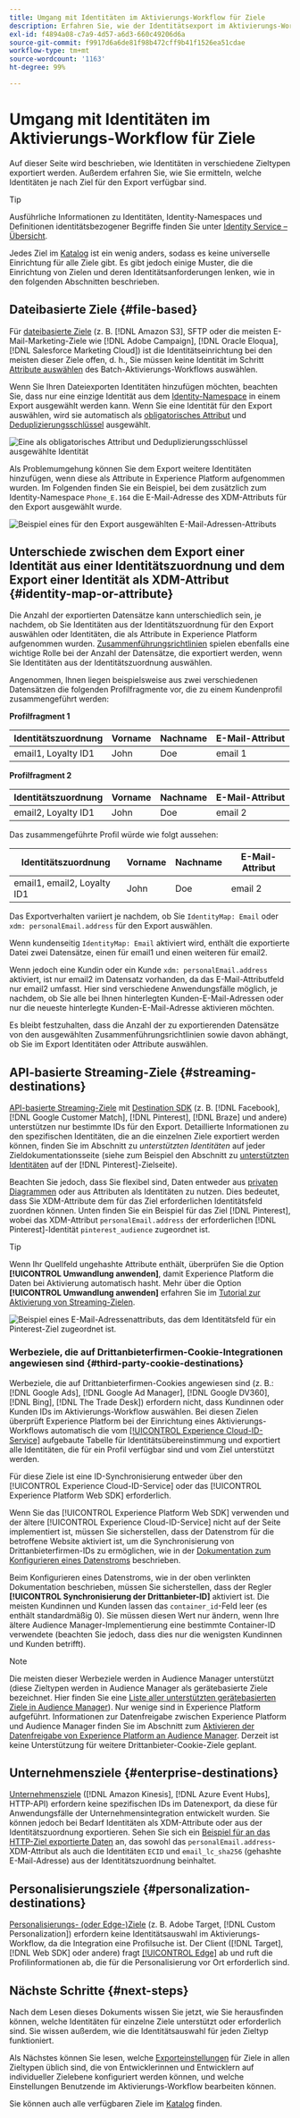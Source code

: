 ```yaml
---
title: Umgang mit Identitäten im Aktivierungs-Workflow für Ziele
description: Erfahren Sie, wie der Identitätsexport im Aktivierungs-Workflow je nach Zieltyp verarbeitet wird.
exl-id: f4894a08-c7a9-4d57-a6d3-660c49206d6a
source-git-commit: f9917d6a6de81f98b472cff9b41f1526ea51cdae
workflow-type: tm+mt
source-wordcount: '1163'
ht-degree: 99%

---
```


# Umgang mit Identitäten im Aktivierungs-Workflow für Ziele

Auf dieser Seite wird beschrieben, wie Identitäten in verschiedene Zieltypen exportiert werden. Außerdem erfahren Sie, wie Sie ermitteln, welche Identitäten je nach Ziel für den Export verfügbar sind.

>[!TIP]
>
> Ausführliche Informationen zu Identitäten, Identity-Namespaces und Definitionen identitätsbezogener Begriffe finden Sie unter [Identity Service – Übersicht](/help/identity-service/home.md).

Jedes Ziel im [Katalog](/help/destinations/catalog/overview.md) ist ein wenig anders, sodass es keine universelle Einrichtung für alle Ziele gibt. Es gibt jedoch einige Muster, die die Einrichtung von Zielen und deren Identitätsanforderungen lenken, wie in den folgenden Abschnitten beschrieben.

## Dateibasierte Ziele {#file-based}

Für [dateibasierte Ziele](/help/destinations/destination-types.md#file-based) (z. B. [!DNL Amazon S3], SFTP oder die meisten E-Mail-Marketing-Ziele wie [!DNL Adobe Campaign], [!DNL Oracle Eloqua], [!DNL Salesforce Marketing Cloud]) ist die Identitätseinrichtung bei den meisten dieser Ziele offen, d. h., Sie müssen keine Identität im Schritt [Attribute auswählen](/help/destinations/ui/activate-batch-profile-destinations.md#select-attributes) des Batch-Aktivierungs-Workflows auswählen.

Wenn Sie Ihren Dateiexporten Identitäten hinzufügen möchten, beachten Sie, dass nur eine einzige Identität aus dem [Identity-Namespace](/help/identity-service/features/identity-graph-viewer.md#access-identity-graph-viewer) in einem Export ausgewählt werden kann. Wenn Sie eine Identität für den Export auswählen, wird sie automatisch als [obligatorisches Attribut](/help/destinations/ui/activate-batch-profile-destinations.md#mandatory-attributes) und [Deduplizierungsschlüssel](/help/destinations/ui/activate-batch-profile-destinations.md#deduplication-keys) ausgewählt.

![Eine als obligatorisches Attribut und Deduplizierungsschlüssel ausgewählte Identität](/help/destinations/assets/how-destinations-work/selected-identity.png)

Als Problemumgehung können Sie dem Export weitere Identitäten hinzufügen, wenn diese als Attribute in Experience Platform aufgenommen wurden. Im Folgenden finden Sie ein Beispiel, bei dem zusätzlich zum Identity-Namespace `Phone_E.164` die E-Mail-Adresse des XDM-Attributs für den Export ausgewählt wurde.

![Beispiel eines für den Export ausgewählten E-Mail-Adressen-Attributs](/help/destinations/assets/how-destinations-work/email-selected.png)

## Unterschiede zwischen dem Export einer Identität aus einer Identitätszuordnung und dem Export einer Identität als XDM-Attribut {#identity-map-or-attribute}

Die Anzahl der exportierten Datensätze kann unterschiedlich sein, je nachdem, ob Sie Identitäten aus der Identitätszuordnung für den Export auswählen oder Identitäten, die als Attribute in Experience Platform aufgenommen wurden. [Zusammenführungsrichtlinien](/help/profile/merge-policies/overview.md) spielen ebenfalls eine wichtige Rolle bei der Anzahl der Datensätze, die exportiert werden, wenn Sie Identitäten aus der Identitätszuordnung auswählen.

Angenommen, Ihnen liegen beispielsweise aus zwei verschiedenen Datensätzen die folgenden Profilfragmente vor, die zu einem Kundenprofil zusammengeführt werden:

**Profilfragment 1**

| Identitätszuordnung | Vorname | Nachname | E-Mail-Attribut |
|---------|----------|---------|--------|
| email1, Loyalty ID1 | John | Doe | email 1 |


**Profilfragment 2**

| Identitätszuordnung | Vorname | Nachname | E-Mail-Attribut |
|---------|----------|---------|--------|
| email2, Loyalty ID1 | John | Doe | email 2 |

Das zusammengeführte Profil würde wie folgt aussehen:

| Identitätszuordnung | Vorname | Nachname | E-Mail-Attribut |
|---------|----------|---------|--------|
| email1, email2, Loyalty ID1 | John | Doe | email 2 |

Das Exportverhalten variiert je nachdem, ob Sie `IdentityMap: Email` oder `xdm: personalEmail.address` für den Export auswählen.

Wenn kundenseitig `IdentityMap: Email` aktiviert wird, enthält die exportierte Datei zwei Datensätze, einen für email1 und einen weiteren für email2.

Wenn jedoch eine Kundin oder ein Kunde `xdm: personalEmail.address` aktiviert, ist nur email2 im Datensatz vorhanden, da das E-Mail-Attributfeld nur email2 umfasst. Hier sind verschiedene Anwendungsfälle möglich, je nachdem, ob Sie alle bei Ihnen hinterlegten Kunden-E-Mail-Adressen oder nur die neueste hinterlegte Kunden-E-Mail-Adresse aktivieren möchten.

Es bleibt festzuhalten, dass die Anzahl der zu exportierenden Datensätze von den ausgewählten Zusammenführungsrichtlinien sowie davon abhängt, ob Sie im Export Identitäten oder Attribute auswählen.

## API-basierte Streaming-Ziele {#streaming-destinations}

[API-basierte Streaming-Ziele](/help/destinations/destination-types.md#streaming-destination) mit [Destination SDK](/help/destinations/destination-sdk/overview.md) (z. B. [!DNL Facebook], [!DNL Google Customer Match], [!DNL Pinterest], [!DNL Braze] und andere) unterstützen nur bestimmte IDs für den Export. Detaillierte Informationen zu den spezifischen Identitäten, die an die einzelnen Ziele exportiert werden können, finden Sie im Abschnitt zu *unterstützten Identitäten* auf jeder Zieldokumentationsseite (siehe zum Beispiel den Abschnitt zu [unterstützten Identitäten](/help/destinations/catalog/advertising/pinterest.md) auf der [!DNL Pinterest]-Zielseite).

Beachten Sie jedoch, dass Sie flexibel sind, Daten entweder aus [privaten Diagrammen](/help/profile/merge-policies/overview.md#id-stitching) oder aus Attributen als Identitäten zu nutzen. Dies bedeutet, dass Sie XDM-Attribute dem für das Ziel erforderlichen Identitätsfeld zuordnen können. Unten finden Sie ein Beispiel für das Ziel [!DNL Pinterest], wobei das XDM-Attribut `personalEmail.address` der erforderlichen [!DNL Pinterest]-Identität `pinterest_audience` zugeordnet ist.

>[!TIP]
>
>Wenn Ihr Quellfeld ungehashte Attribute enthält, überprüfen Sie die Option **[!UICONTROL Umwandlung anwenden]**, damit Experience Platform die Daten bei Aktivierung automatisch hasht. Mehr über die Option **[!UICONTROL Umwandlung anwenden]** erfahren Sie im [Tutorial zur Aktivierung von Streaming-Zielen](/help/destinations/ui/activate-segment-streaming-destinations.md#apply-transformation).

![Beispiel eines E-Mail-Adressenattributs, das dem Identitätsfeld für ein Pinterest-Ziel zugeordnet ist.](/help/destinations/assets/how-destinations-work/email-mapped-to-identity.png)

### Werbeziele, die auf Drittanbieterfirmen-Cookie-Integrationen angewiesen sind {#third-party-cookie-destinations}

Werbeziele, die auf Drittanbieterfirmen-Cookies angewiesen sind (z. B.: [!DNL Google Ads], [!DNL Google Ad Manager], [!DNL Google DV360], [!DNL Bing], [!DNL The Trade Desk]) erfordern nicht, dass Kundinnen oder Kunden IDs im Aktivierungs-Workflow auswählen. Bei diesen Zielen überprüft Experience Platform bei der Einrichtung eines Aktivierungs-Workflows automatisch die vom [[!UICONTROL Experience Cloud-ID-Service]](https://experienceleague.adobe.com/docs/id-service/using/intro/overview.html?lang=de) aufgebaute Tabelle für Identitätsübereinstimmung und exportiert alle Identitäten, die für ein Profil verfügbar sind und vom Ziel unterstützt werden.

Für diese Ziele ist eine ID-Synchronisierung entweder über den [!UICONTROL Experience Cloud-ID-Service] oder das [!UICONTROL Experience Platform Web SDK] erforderlich.

Wenn Sie das [!UICONTROL Experience Platform Web SDK] verwenden und der ältere [!UICONTROL Experience Cloud-ID-Service] nicht auf der Seite implementiert ist, müssen Sie sicherstellen, dass der Datenstrom für die betroffene Website aktiviert ist, um die Synchronisierung von Drittanbieterfirmen-IDs zu ermöglichen, wie in der [Dokumentation zum Konfigurieren eines Datenstroms](/help/datastreams/configure.md#create) beschrieben.

Beim Konfigurieren eines Datenstroms, wie in der oben verlinkten Dokumentation beschrieben, müssen Sie sicherstellen, dass der Regler **[!UICONTROL Synchronisierung der Drittanbieter-ID]** aktiviert ist. Die meisten Kundinnen und Kunden lassen das `container_id`-Feld leer (es enthält standardmäßig 0). Sie müssen diesen Wert nur ändern, wenn Ihre ältere Audience Manager-Implementierung eine bestimmte Container-ID verwendete (beachten Sie jedoch, dass dies nur die wenigsten Kundinnen und Kunden betrifft).

>[!NOTE]
>
>Die meisten dieser Werbeziele werden in Audience Manager unterstützt (diese Zieltypen werden in Audience Manager als gerätebasierte Ziele bezeichnet. Hier finden Sie eine [Liste aller unterstützten gerätebasierten Ziele in Audience Manager](https://experienceleague.adobe.com/docs/audience-manager/user-guide/features/destinations/device-based/device-based-destinations-list.html)). Nur wenige sind in Experience Platform aufgeführt. Informationen zur Datenfreigabe zwischen Experience Platform und Audience Manager finden Sie im Abschnitt zum [Aktivieren der Datenfreigabe von Experience Platform an Audience Manager](https://experienceleague.adobe.com/docs/audience-manager/user-guide/implementation-integration-guides/integration-experience-platform/aam-aep-audience-sharing.html#enable-aep-to-aam-data). Derzeit ist keine Unterstützung für weitere Drittanbieter-Cookie-Ziele geplant.

## Unternehmensziele {#enterprise-destinations}

[Unternehmensziele](/help/destinations/destination-types.md#streaming-profile-export) ([!DNL Amazon Kinesis], [!DNL Azure Event Hubs], HTTP-API) erfordern keine spezifischen IDs im Datenexport, da diese für Anwendungsfälle der Unternehmensintegration entwickelt wurden. Sie können jedoch bei Bedarf Identitäten als XDM-Attribute oder aus der Identitätszuordnung exportieren. Sehen Sie sich ein [Beispiel für an das HTTP-Ziel exportierte Daten](/help/destinations/catalog/streaming/http-destination.md#exported-data) an, das sowohl das `personalEmail.address`-XDM-Attribut als auch die Identitäten `ECID` und `email_lc_sha256` (gehashte E-Mail-Adresse) aus der Identitätszuordnung beinhaltet.

## Personalisierungsziele {#personalization-destinations}

[Personalisierungs- (oder Edge-)Ziele](/help/destinations/destination-types.md#edge-personalization-destinations) (z. B. Adobe Target, [!DNL Custom Personalization]) erfordern keine Identitätsauswahl im Aktivierungs-Workflow, da die Integration eine Profilsuche ist. Der Client ([!DNL Target], [!DNL Web SDK] oder andere) fragt [[!UICONTROL Edge]](/help/collection/home.md#edge) ab und ruft die Profilinformationen ab, die für die Personalisierung vor Ort erforderlich sind.

<!--
![Table with all supported identities](/help/destinations/assets/how-destinations-work/identities-table.png)

-->

## Nächste Schritte {#next-steps}

Nach dem Lesen dieses Dokuments wissen Sie jetzt, wie Sie herausfinden können, welche Identitäten für einzelne Ziele unterstützt oder erforderlich sind. Sie wissen außerdem, wie die Identitätsauswahl für jeden Zieltyp funktioniert.

Als Nächstes können Sie lesen, welche [Exporteinstellungen](/help/destinations/how-destinations-work/destinations-configurations.md) für Ziele in allen Zieltypen üblich sind, die von Entwicklerinnen und Entwicklern auf individueller Zielebene konfiguriert werden können, und welche Einstellungen Benutzende im Aktivierungs-Workflow bearbeiten können.

Sie können auch alle verfügbaren Ziele im [Katalog](/help/destinations/catalog/overview.md) finden.
